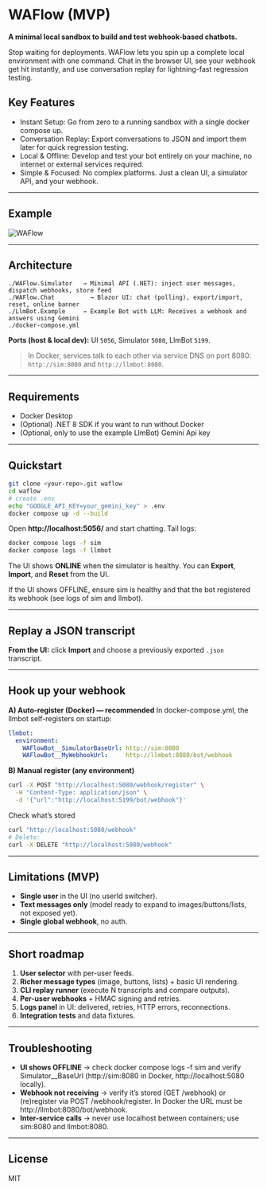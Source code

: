 ﻿# WAFlow (MVP)

**A minimal local sandbox to build and test webhook-based chatbots.**

Stop waiting for deployments. WAFlow lets you spin up a complete local environment with one command.
Chat in the browser UI, see your webhook get hit instantly, and use conversation replay for lightning-fast regression testing.

## Key Features

- Instant Setup: Go from zero to a running sandbox with a single docker compose up.
- Conversation Replay: Export conversations to JSON and import them later for quick regression testing.
- Local & Offline: Develop and test your bot entirely on your machine, no internet or external services required.
- Simple & Focused: No complex platforms. Just a clean UI, a simulator API, and your webhook.

---

## Example 
![WAFlow](https://media2.giphy.com/media/v1.Y2lkPTc5MGI3NjExemZubDdheDUwOGl3NWtldjJqN2dyMTRlbW95Mnl5eHRxZmJ1ZW5zcCZlcD12MV9pbnRlcm5hbF9naWZfYnlfaWQmY3Q9Zw/zWKncOGAtIb99Nbkdp/giphy.gif)

---

## Architecture
```
./WAFlow.Simulator   → Minimal API (.NET): inject user messages, dispatch webhooks, store feed
./WAFlow.Chat          → Blazor UI: chat (polling), export/import, reset, online banner
./LlmBot.Example     → Example Bot with LLM: Receives a webhook and answers using Gemini
./docker-compose.yml
```

**Ports (host & local dev):** UI `5056`, Simulator `5080`, LlmBot `5199`.

> In Docker, services talk to each other via service DNS on port 8080:
> `http://sim:8080` and `http://llmbot:8080`.

---

## Requirements
- Docker Desktop
- (Optional) .NET 8 SDK if you want to run without Docker
- (Optional, only to use the example LlmBot) Gemini Api key
---

## Quickstart 
```bash
git clone <your-repo>.git waflow
cd waflow
# create .env 
echo "GOOGLE_API_KEY=your_gemini_key" > .env
docker compose up -d --build
```

Open **http://localhost:5056/** and start chatting. 
Tail logs:
```bash
docker compose logs -f sim
docker compose logs -f llmbot

```

The UI shows **ONLINE** when the simulator is healthy. You can **Export**, **Import**, and **Reset** from the UI.

If the UI shows OFFLINE, ensure sim is healthy and that the bot registered its webhook (see logs of sim and llmbot).

---


## Replay a JSON transcript
**From the UI:** click **Import** and choose a previously exported `.json` transcript.


---

## Hook up your webhook

**A) Auto-register (Docker) — recommended**
In docker-compose.yml, the llmbot self-registers on startup:
```yaml
llmbot:
  environment:
    WAFlowBot__SimulatorBaseUrl: http://sim:8080
    WAFlowBot__MyWebhookUrl:     http://llmbot:8080/bot/webhook
```
**B) Manual register (any environment)**
```bash
curl -X POST "http://localhost:5080/webhook/register" \
  -H "Content-Type: application/json" \
  -d '{"url":"http://localhost:5199/bot/webhook"}'
```

Check what’s stored
```bash
curl "http://localhost:5080/webhook"
# Delete:
curl -X DELETE "http://localhost:5080/webhook"
```
---

## Limitations (MVP)
- **Single user** in the UI (no userId switcher).
- **Text messages only** (model ready to expand to images/buttons/lists, not exposed yet).
- **Single global webhook**, no auth.

---

## Short roadmap
1) **User selector** with per-user feeds.
2) **Richer message types** (image, buttons, lists) + basic UI rendering.
3) **CLI replay runner** (execute N transcripts and compare outputs).
4) **Per-user webhooks** + HMAC signing and retries.
5) **Logs panel** in UI: delivered, retries, HTTP errors, reconnections.
6) **Integration tests** and data fixtures.

---



## Troubleshooting
- **UI shows OFFLINE** → check docker compose logs -f sim and verify Simulator__BaseUrl (http://sim:8080 in Docker, http://localhost:5080 locally).
- **Webhook not receiving** → verify it’s stored (GET /webhook) or (re)register via POST /webhook/register. In Docker the URL must be http://llmbot:8080/bot/webhook.
- **Inter-service calls** → never use localhost between containers; use sim:8080 and llmbot:8080.
---

## License
MIT 
